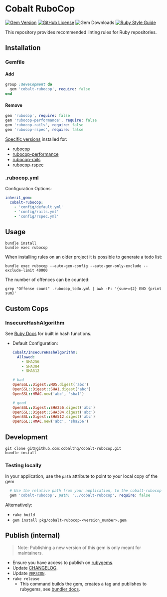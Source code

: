 # Cobalt RuboCop

[![Gem Version](https://badge.fury.io/rb/cobalt-rubocop.svg)](https://badge.fury.io/rb/cobalt-rubocop)
[![GitHub License](https://img.shields.io/github/license/cobalthq/cobalt-rubocop.svg)](https://github.com/cobalthq/cobalt-rubocop/blob/main/LICENSE)
![Gem Downloads](https://img.shields.io/gem/dt/cobalt-rubocop)
[![Ruby Style Guide](https://img.shields.io/badge/code_style-rubocop-brightgreen.svg)](https://github.com/rubocop-hq/rubocop)

This repository provides recommended linting rules for Ruby repositories.

## Installation

### Gemfile

#### Add

```ruby
group :development do
  gem 'cobalt-rubocop', require: false
end
```

#### Remove

```ruby
gem 'rubocop', require: false
gem 'rubocop-performance', require: false
gem 'rubocop-rails', require: false
gem 'rubocop-rspec', require: false
```

[Specific versions](https://github.com/cobalthq/cobalt-rubocop/blob/main/cobalt-rubocop.gemspec) installed for:

- [rubocop](https://github.com/rubocop-hq/rubocop)
- [rubocop-performance](https://github.com/rubocop/rubocop-performance)
- [rubocop-rails](https://github.com/rubocop/rubocop-rails)
- [rubocop-rspec](https://github.com/rubocop/rubocop-rspec)

### .rubocop.yml

Configuration Options:

```yaml
inherit_gem:
  cobalt-rubocop:
    - 'config/default.yml'
    - 'config/rails.yml'
    - 'config/rspec.yml'
```

## Usage

```shell
bundle install
bundle exec rubocop
```

When installing rules on an older project it is possible to generate a todo list:

```shell
bundle exec rubocop --auto-gen-config --auto-gen-only-exclude --exclude-limit 40000
```

The number of offences can be counted:

```shell
grep "Offense count" .rubocop_todo.yml | awk -F: '{sum+=$2} END {print sum}'
```

## Custom Cops

### InsecureHashAlgorithm

See [Ruby Docs](https://ruby-doc.org/stdlib-2.7.2/libdoc/openssl/rdoc/OpenSSL/Digest.html) for built in hash functions.

- Default Configuration:

  ```yml
  Cobalt/InsecureHashAlgorithm:
    Allowed:
      - SHA256
      - SHA384
      - SHA512
  ```

  ```ruby
  # bad
  OpenSSL::Digest::MD5.digest('abc')
  OpenSSL::Digest::SHA1.digest('abc')
  OpenSSL::HMAC.new('abc', 'sha1')

  # good
  OpenSSL::Digest::SHA256.digest('abc')
  OpenSSL::Digest::SHA384.digest('abc')
  OpenSSL::Digest::SHA512.digest('abc')
  OpenSSL::HMAC.new('abc', 'sha256')
  ```

## Development

```shell
git clone git@github.com:cobalthq/cobalt-rubocop.git
bundle install
```

### Testing locally

In your application, use the `path` attribute to point to your local copy of the gem

```ruby
  # Use the relative path from your application, to the cobalt-rubocop folder
  gem 'cobalt-rubocop', path: '../cobalt-rubocop', require: false
```

Alternatively:

- `rake build`
- `gem install pkg/cobalt-rubocop-<version_number>.gem`

## Publish (internal)

> Note: Publishing a new version of this gem is only meant for maintainers.

- Ensure you have access to publish on [rubygems](https://rubygems.org/gems/cobalt-rubocop).
- Update [CHANGELOG](https://github.com/cobalthq/cobalt-rubocop/blob/main/CHANGELOG.md).
- Update [`VERSION`](https://github.com/cobalthq/cobalt-rubocop/blob/main/lib/rubocop/cobalt/version.rb).
- `rake release`
  - This command builds the gem, creates a tag and publishes to rubygems, see [bundler docs](https://bundler.io/guides/creating_gem.html#releasing-the-gem).
